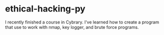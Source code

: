 # ethical-hacking-py
I recently finished a course in Cybrary. I've learned how to create a program that use to work with nmap, key logger, and brute force programs. 
